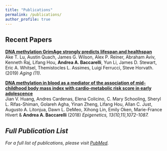 ```yaml
---
title: "Publications"
permalink: /publications/
author_profile: true
---
```


## Recent Papers

<b>[DNA methylation GrimAge strongly predicts lifespan and healthspan](https://s3.amazonaws.com/baccarellilabgithubio/DNA+methylation+GrimAge.pdf)</b> <br>
Ake T. Lu, Austin Quach, James G. Wilson, Alex P. Reiner, Abraham Aviv, Kenneth Raj, Lifang Hou, <b>Andrea A. Baccarelli</b>, Yun Li, James D. Stewart, Eric A. Whitsel, Themistocles L. Assimes, Luigi Ferrucci, Steve Horvath. (2019) <i> Aging (11). </i>

<b>[DNA methylation in blood as a mediator of the association of mid-childhood body mass index with cardio-metabolic risk score in early adolescence](https://s3.amazonaws.com/baccarellilabgithubio/DNA+methylation+in+blood+as+a+mediator+of+the+association+of+mid-childhood+body+mass+index+with+cardio-metabolic+risk+score+in+early+adolescence..pdf)</b> <br>
Jian V. Huang, Andres Cardenas, Elena Colicino, C. Mary Schooling, Sheryl L. Rifas-Shiman, Golareh Agha, Yinan Zheng, Lifang Hou, Allan C. Just, Augusto A. Litonjua, Dawn L. DeMeo, Xihong Lin, Emily Oken, Marie-France Hivert & <b>Andrea A. Baccarelli</b> (2018) <i> Epigenetics, <i>13</i>(10,11),1072-1087.


## Full Publication List

For a full list of publications, please visit [PubMed](https://www.ncbi.nlm.nih.gov/pubmed/?term=baccarelli+a+%5Bauthor%5D+OR+baccarelli+aa+%5Bauthor%5D+NOT+baccarelli+AM).
  
